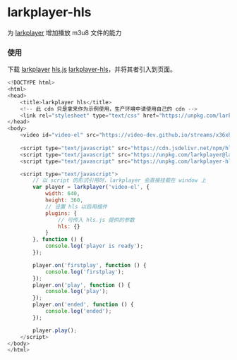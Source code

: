<h1>larkplayer-hls</h1>

为 [larkplayer](https://github.com/dblate/larkplayer) 增加播放 m3u8 文件的能力

<h3>使用</h3>

下载 [larkplayer](https://github.com/dblate/larkplayer) [hls.js](https://github.com/video-dev/hls.js) [larkplayer-hls](https://github.com/dblate/larkplayer-hls)，并将其者引入到页面。

```javascript
<!DOCTYPE html>
<html>
<head>
    <title>larkplayer hls</title>
    <!-- 此 cdn 只是拿来作为示例使用，生产环境中请使用自己的 cdn -->
    <link rel="stylesheet" type="text/css" href="https://unpkg.com/larkplayer@latest/dist/larkplayer.css">
</head>
<body>
    <video id="video-el" src="https://video-dev.github.io/streams/x36xhzz/x36xhzz.m3u8" loop></video>
 
    <script type="text/javascript" src="https://cdn.jsdelivr.net/npm/hls.js@latest"></script>
    <script type="text/javascript" src="https://unpkg.com/larkplayer@latest/dist/larkplayer.js"></script>
    <script type="text/javascript" src="https://unpkg.com/larkplayer-hls@latest/dist/larkplayer-hls.js"></script>

    <script type="text/javascript">
        // 以 script 的形式引用时，larkplayer 会直接挂载在 window 上
        var player = larkplayer('video-el', {
            width: 640,
            height: 360,
            // 设置 hls 以启用插件
            plugins: {
                // 可传入 hls.js 提供的参数
                hls: {}
            }
        }, function () {
            console.log('player is ready');
        });

        player.on('firstplay', function () {
            console.log('firstplay');
        });
        player.on('play', function () {
            console.log('play');
        });
        player.on('ended', function () {
            console.log('ended');
        });

        player.play();
    </script>
</body>
</html>

```